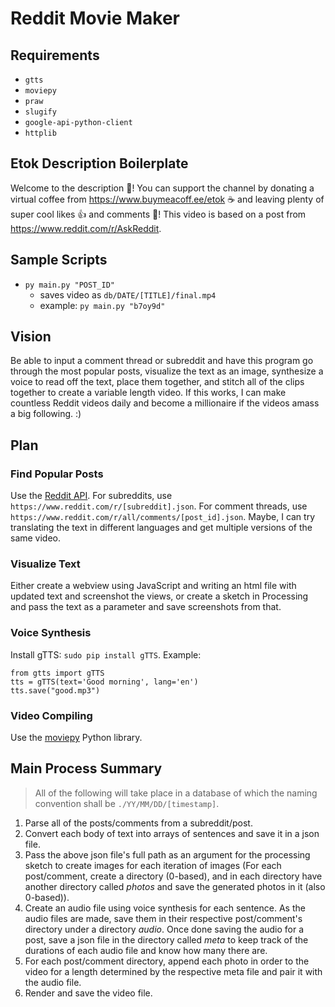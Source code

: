 # Reddit Movie Maker

## Requirements
* `gtts`
* `moviepy`
* `praw`
* `slugify`
* `google-api-python-client`
* `httplib`

## Etok Description Boilerplate
Welcome to the description 🔮! You can support the channel by donating a virtual coffee from https://www.buymeacoff.ee/etok ☕ and leaving plenty of super cool likes 👍 and comments 💬! This video is based on a post from https://www.reddit.com/r/AskReddit.

## Sample Scripts
* `py main.py "POST_ID"`
  * saves video as `db/DATE/[TITLE]/final.mp4`
  * example: `py main.py "b7oy9d"`

## Vision
Be able to input a comment thread or subreddit and have this program go through the most popular posts, visualize the text as an image, synthesize a voice to read off the text, place them together, and stitch all of the clips together to create a variable length video.
If this works, I can make countless Reddit videos daily and become a millionaire if the videos amass a big following. :)

## Plan

### Find Popular Posts
Use the [Reddit API](https://www.reddit.com/dev/api/). For subreddits, use `https://www.reddit.com/r/[subreddit].json`. For comment threads, use `https://www.reddit.com/r/all/comments/[post_id].json`. Maybe, I can try translating the text in different languages and get multiple versions of the same video.

### Visualize Text
Either create a webview using JavaScript and writing an html file with updated text and screenshot the views, or create a sketch in Processing and pass the text as a parameter and save screenshots from that.

### Voice Synthesis
Install gTTS: `sudo pip install gTTS`.
Example:
```
from gtts import gTTS
tts = gTTS(text='Good morning', lang='en')
tts.save("good.mp3")
```

### Video Compiling
Use the [moviepy](https://github.com/Zulko/moviepy) Python library.

## Main Process Summary
> All of the following will take place in a database of which the naming convention shall be `./YY/MM/DD/[timestamp]`.

1. Parse all of the posts/comments from a subreddit/post.
1. Convert each body of text into arrays of sentences and save it in a json file.
1. Pass the above json file's full path as an argument for the processing sketch to create images for each iteration of images (For each post/comment, create a directory (0-based), and in each directory have another directory called *photos* and save the generated photos in it (also 0-based)).
1. Create an audio file using voice synthesis for each sentence. As the audio files are made, save them in their respective post/comment's directory under a directory *audio*. Once done saving the audio for a post, save a json file in the directory called *meta* to keep track of the durations of each audio file and know how many there are.
1. For each post/comment directory, append each photo in order to the video for a length determined by the respective meta file and pair it with the audio file.
1. Render and save the video file.
